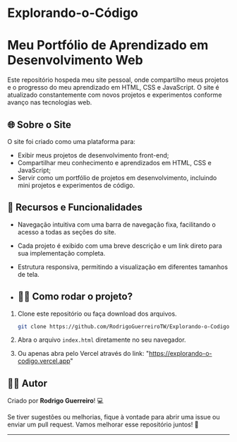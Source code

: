 # Explorando-o-Código

# Meu Portfólio de Aprendizado em Desenvolvimento Web

Este repositório hospeda meu site pessoal, onde compartilho meus projetos e o progresso do meu aprendizado em HTML, CSS e JavaScript. O site é atualizado constantemente com novos projetos e experimentos conforme avanço nas tecnologias web.

## 🌐 Sobre o Site

O site foi criado como uma plataforma para:

- Exibir meus projetos de desenvolvimento front-end;
- Compartilhar meu conhecimento e aprendizados em HTML, CSS e JavaScript;
- Servir como um portfólio de projetos em desenvolvimento, incluindo mini projetos e experimentos de código.

## 🔧 Recursos e Funcionalidades

- Navegação intuitiva com uma barra de navegação fixa, facilitando o acesso a todas as seções do site.
- Cada projeto é exibido com uma breve descrição e um link direto para sua implementação completa.
- Estrutura responsiva, permitindo a visualização em diferentes tamanhos de tela.

- ## 🏃‍♂️ Como rodar o projeto?

1. Clone este repositório ou faça download dos arquivos.
   
   ```bash
   git clone https://github.com/RodrigoGuerreiroTW/Explorando-o-Codigo/tree/main
   ```

2. Abra o arquivo `index.html` diretamente no seu navegador.

3. Ou apenas abra pelo Vercel através do link: "https://explorando-o-codigo.vercel.app"

## 🦸‍♂️ Autor

Criado por **Rodrigo Guerreiro**! 💻

Se tiver sugestões ou melhorias, fique à vontade para abrir uma issue ou enviar um pull request. Vamos melhorar esse repositório juntos! 🚀

---

